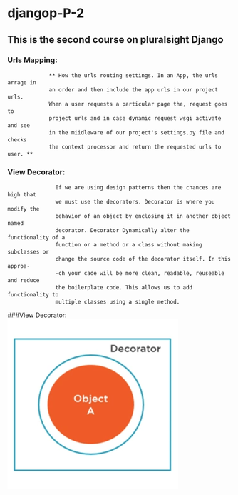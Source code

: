 # djangop-P-2
## This is the second course on pluralsight Django
### Urls Mapping:
                 ** How the urls routing settings. In an App, the urls arrage in
                 an order and then include the app urls in our project urls. 
                 When a user requests a particular page the, request goes to 
                 project urls and in case dynamic request wsgi activate and see
                 in the miidleware of our project's settings.py file and checks
                 the context processor and return the requested urls to user. **
### View Decorator:
                   If we are using design patterns then the chances are high that 
                   we must use the decorators. Decorator is where you modify the 
                   behavior of an object by enclosing it in another object named
                   decorator. Decorator Dynamically alter the functionality of a 
                   function or a method or a class without making subclasses or 
                   change the source code of the decorator itself. In this approa-
                   -ch your cade will be more clean, readable, reuseable and reduce
                   the boilerplate code. This allows us to add functionality to 
                   multiple classes using a single method.
###View Decorator:                   
![](/images/decorator.png)




        
            
        

    
